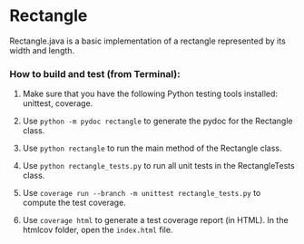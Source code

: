 # Rectangle
Rectangle.java is a basic implementation of a rectangle represented by its 
width and length.

### How to build and test (from Terminal):

1. Make sure that you have the following Python testing tools installed: unittest, coverage.

2. Use `python -m pydoc rectangle` to generate the pydoc for the Rectangle class.

3. Use `python rectangle` to run the main method of the Rectangle class.

4. Use `python rectangle_tests.py` to run all unit tests in the RectangleTests class.

5. Use `coverage run --branch -m unittest rectangle_tests.py` to compute the test coverage.

6. Use `coverage html` to generate a test coverage report (in HTML). In the htmlcov folder, open the `index.html` file.
